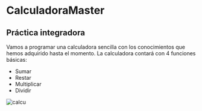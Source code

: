 # CalculadoraMaster

## Práctica integradora
Vamos a programar una calculadora sencilla con los conocimientos que hemos adquirido
hasta el momento. La calculadora contará con 4 funciones básicas:
 - Sumar
 - Restar
 - Multiplicar
 - Dividir

 ![calcu](https://user-images.githubusercontent.com/86728610/162453234-49f2e90e-6e80-4b42-8f19-8c663a650d09.jpg)
